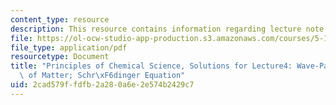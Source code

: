 ```yaml
---
content_type: resource
description: This resource contains information regarding lecture note 4 solutions.
file: https://ol-ocw-studio-app-production.s3.amazonaws.com/courses/5-111sc-principles-of-chemical-science-fall-2014/2cad579ffdfb2a280a6e2e574b2429c7_MIT5_111F14_Lec04Soln.pdf
file_type: application/pdf
resourcetype: Document
title: "Principles of Chemical Science, Solutions for Lecture4: Wave-Particle Duality\
  \ of Matter; Schr\xF6dinger Equation"
uid: 2cad579f-fdfb-2a28-0a6e-2e574b2429c7
---
```

